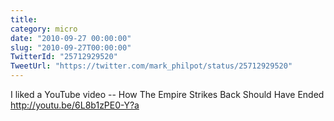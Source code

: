 ```yaml
---
title: 
category: micro
date: "2010-09-27 00:00:00"
slug: "2010-09-27T00:00:00"
TwitterId: "25712929520"
TweetUrl: "https://twitter.com/mark_philpot/status/25712929520"
---
```


I liked a YouTube video -- How The Empire Strikes Back Should Have Ended
http://youtu.be/6L8b1zPE0-Y?a
